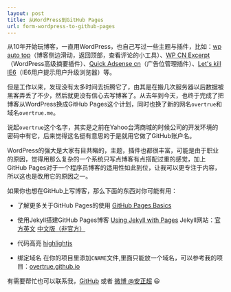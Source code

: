 ```yaml
---
layout: post
title: 从WordPress到GitHub Pages
url: form-wordpress-to-github-pages
---
```


从10年开始玩博客，一直用WordPress，也自己写过一些主题与插件，比如：[wp auto top](https://wordpress.org/plugins/wp-auto-top/)（博客侧边滑动，返回顶部，查看评论的小工具）、[WP CN Excerpt](https://wordpress.org/plugins/cn-excerpt/)（WordPress高级摘要插件）、[Quick Adsense cn](https://wordpress.org/plugins/quick-adsense-cn/)（广告位管理插件）、[Let's kill IE6](https://wordpress.org/plugins/lets-kill-ie6/)（IE6用户提示用户升级浏览器）等。

但是工作以来，发现没有太多时间去折腾它了，由其是在搬几次服务器以后数据被黑客弄丢了不少，然后就更没有信心去写博客了。从去年到今天，也终于完成了把博客从WordPress换成GitHub Pages这个计划，同时也换了新的网名`overtrue`和域名`overtrue.me`。

说起`overtrue`这个名字，其实是之前在Yahoo台湾商城的时候公司的开发环境的密码中有它，后来觉得这名挺有意思的于是就用它做了GitHub账户名。

WordPress的强大是大家有目共睹的，主题，插件也都很丰富，可能是由于职业的原因，觉得用那么复杂的一个系统只写点博客有点搭配过重的感觉，加上GitHub Pages对于一个程序员博客的适用性如此到位，让我可以更专注于内容，所以这也是改用它的原因之一。

如果你也想在GitHub上写博客，那么下面的东西对你可能有用：

- 了解更多关于GitHub Pages的使用
[GitHub Pages Basics](https://help.github.com/categories/github-pages-basics/)

- 使用Jekyll搭建GitHub Pages博客
    [Using Jekyll with Pages](https://help.github.com/articles/using-jekyll-with-pages/)
    Jekyll网站：[官方英文](http://jekyllrb.com/)  [中文版（非官方）](http://jekyllcn.com)

- 代码高亮 [highlightjs](https://highlightjs.org/)

- 绑定域名
   在你的项目里添加`CNAME`文件,里面只能放一个域名，可以参考我的项目：[overtrue.github.io](https://github.com/overtrue/overtrue.github.io)

有需要帮忙也可以联系我，[GitHub](https://github.com/overtrue) 或者 [微博 @安正超](http://weibo.com/joychaocc) :smiley: